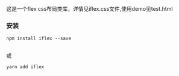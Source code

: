 这是一个flex css布局类库，详情见iflex.css文件,使用demo见test.html


### 安装

```
npm install iflex --save


```
或
```
yarn add iflex 

```

